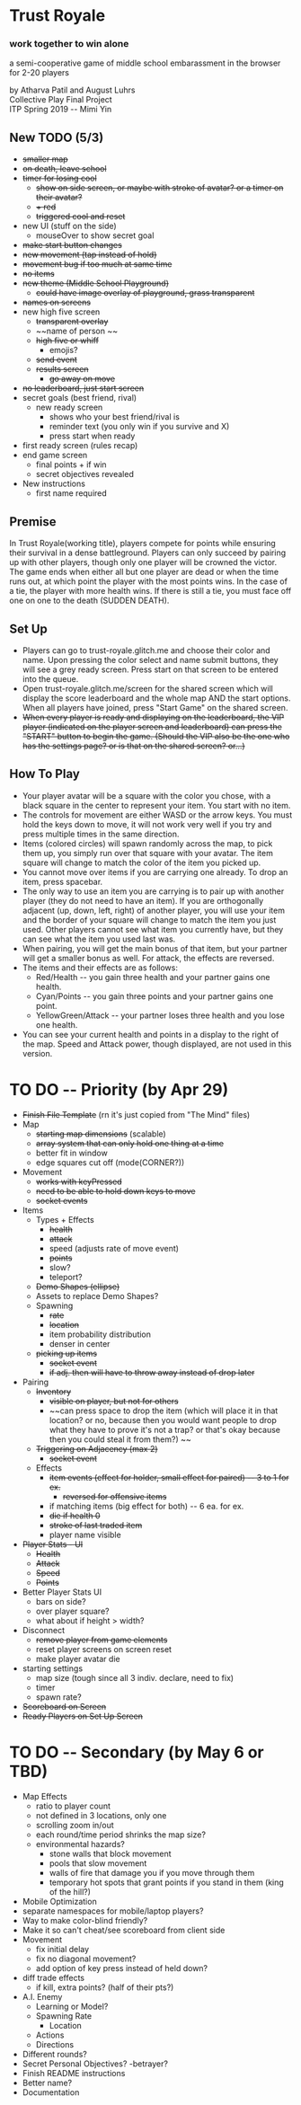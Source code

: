 Trust Royale
=================
### work together to win alone

a semi-cooperative game of middle school embarassment in the browser for 2-20 players

by Atharva Patil and August Luhrs  
Collective Play Final Project  
ITP Spring 2019 -- Mimi Yin  


## New TODO (5/3)
- ~~smaller map~~
- ~~on death, leave school~~
- ~~timer for losing cool~~
  - ~~show on side screen, or maybe with stroke of avatar? or a timer on their avatar?~~
  - ~~+ red~~
  - ~~triggered cool and reset~~
- new UI (stuff on the side)
  - mouseOver to show secret goal
- ~~make start button changes~~
- ~~new movement (tap instead of hold)~~
- ~~movement bug if too much at same time~~
- ~~no items~~
- ~~new theme (Middle School Playground)~~
  - ~~could have image overlay of playground, grass transparent~~
- ~~names on screens~~
- new high five screen
  - ~~transparent overlay~~
  - ~~name of person ~~
  - ~~high five or whiff~~
    - emojis?
  - ~~send event~~
  - ~~results screen~~
    - ~~go away on move~~
- ~~no leaderboard, just start screen~~
- secret goals (best friend, rival)
  - new ready screen 
    - shows who your best friend/rival is
    - reminder text (you only win if you survive and X) 
    - press start when ready
- first ready screen (rules recap)
- end game screen
  - final points + if win
  - secret objectives revealed
- New instructions
  - first name required




## Premise

In Trust Royale(working title), players compete for points while ensuring their survival in a dense battleground. Players can only succeed by pairing up with other players, though only one player will be crowned the victor. The game ends when either all but one player are dead or when the time runs out, at which point the player with the most points wins. In the case of a tie, the player with more health wins. If there is still a tie, you must face off one on one to the death (SUDDEN DEATH).

## Set Up

- Players can go to trust-royale.glitch.me and choose their color and name. Upon pressing the color select and name submit buttons, they will see a grey ready screen. Press start on that screen to be entered into the queue. 
- Open trust-royale.glitch.me/screen for the shared screen which will display the score leaderboard and the whole map AND the start options. When all players have joined, press "Start Game" on the shared screen.
- ~~When every player is ready and displaying on the leaderboard, the VIP player (indicated on the player screen and leaderboard) can press the "START" button to begin the game. (Should the VIP also be the one who has the settings page? or is that on the shared screen? or...)~~

## How To Play
- Your player avatar will be a square with the color you chose, with a black square in the center to represent your item. You start with no item.
- The controls for movement are either WASD or the arrow keys. You must hold the keys down to move, it will not work very well if you try and press multiple times in the same direction.
- Items (colored circles) will spawn randomly across the map, to pick them up, you simply run over that square with your avatar. The item square will change to match the color of the item you picked up.
- You cannot move over items if you are carrying one already. To drop an item, press spacebar. 
- The only way to use an item you are carrying is to pair up with another player (they do not need to have an item). If you are orthogonally adjacent (up, down, left, right) of another player, you will use your item and the border of your square will change to match the item you just used. Other players cannot see what item you currently have, but they can see what the item you used last was.
- When pairing, you will get the main bonus of that item, but your partner will get a smaller bonus as well. For attack, the effects are reversed.
- The items and their effects are as follows:
  - Red/Health -- you gain three health and your partner gains one health.
  - Cyan/Points -- you gain three points and your partner gains one point.
  - YellowGreen/Attack -- your partner loses three health and you lose one health.
- You can see your current health and points in a display to the right of the map. Speed and Attack power, though displayed, are not used in this version.



# TO DO -- Priority (by Apr 29)
- ~~Finish File Template~~ (rn it's just copied from "The Mind" files)
- Map
  - ~~starting map dimensions~~ (scalable)
  - ~~array system that can only hold one thing at a time~~
  - better fit in window
  - edge squares cut off (mode(CORNER?))
- Movement
  - ~~works with keyPressed~~
  - ~~need to be able to hold down keys to move~~
  - ~~socket events~~
- Items
  - Types + Effects
    - ~~health~~
    - ~~attack~~
    - speed (adjusts rate of move event)
    - ~~points~~
    - slow?
    - teleport?
  - ~~Demo Shapes (ellipse)~~
  - Assets to replace Demo Shapes?
  - Spawning
    - ~~rate~~
    - ~~location~~
    - item probability distribution
    - denser in center
  - ~~picking up items~~
    - ~~socket event~~
    - ~~if adj. then will have to throw away instead of drop later~~
- Pairing
  - ~~Inventory~~
    - ~~visible on player, but not for others~~
    - ~~can press space to drop the item (which will place it in that location? or no, because then you would want people to drop what they have to prove it's not a trap? or that's okay because then you could steal it from them?) ~~
  - ~~Triggering on Adjacency (max 2)~~
    - ~~socket event~~
  - Effects
    - ~~item events (effect for holder, small effect for paired) -- 3 to 1 for ex.~~
      - ~~reversed for offensive items~~
    - if matching items (big effect for both) -- 6 ea. for ex.
    - ~~die if health 0~~
    - ~~stroke of last traded item~~
    - player name visible
- ~~Player Stats - UI~~
  - ~~Health~~
  - ~~Attack~~
  - ~~Speed~~
  - ~~Points~~
- Better Player Stats UI
  - bars on side?
  - over player square?
  - what about if height > width?
- Disconnect
  - ~~remove player from game elements~~
  - reset player screens on screen reset
  - make player avatar die
- starting settings
  - map size (tough since all 3 indiv. declare, need to fix)
  - timer
  - spawn rate?
- ~~Scoreboard on Screen~~
- ~~Ready Players on Set Up Screen~~


# TO DO -- Secondary (by May 6 or TBD)
- Map Effects
  - ratio to player count
  - not defined in 3 locations, only one
  - scrolling zoom in/out
  - each round/time period shrinks the map size?
  - environmental hazards?
    - stone walls that block movement
    - pools that slow movement
    - walls of fire that damage you if you move through them
    - temporary hot spots that grant points if you stand in them (king of the hill?)
- Mobile Optimization
- separate namespaces for mobile/laptop players?
- Way to make color-blind friendly?
- Make it so can't cheat/see scoreboard from client side
- Movement
  - fix initial delay
  - fix no diagonal movement?
  - add option of key press instead of held down? 
- diff trade effects
  - if kill, extra points? (half of their pts?)
- A.I. Enemy
  - Learning or Model?
  - Spawning Rate
    - Location
  - Actions
  - Directions
- Different rounds?
- Secret Personal Objectives?
  -betrayer?
- Finish README instructions
- Better name?
- Documentation




